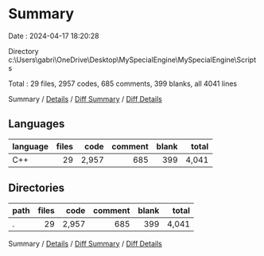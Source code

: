 # Summary

Date : 2024-04-17 18:20:28

Directory c:\\Users\\gabri\\OneDrive\\Desktop\\MySpecialEngine\\MySpecialEngine\\Scripts

Total : 29 files,  2957 codes, 685 comments, 399 blanks, all 4041 lines

Summary / [Details](details.md) / [Diff Summary](diff.md) / [Diff Details](diff-details.md)

## Languages
| language | files | code | comment | blank | total |
| :--- | ---: | ---: | ---: | ---: | ---: |
| C++ | 29 | 2,957 | 685 | 399 | 4,041 |

## Directories
| path | files | code | comment | blank | total |
| :--- | ---: | ---: | ---: | ---: | ---: |
| . | 29 | 2,957 | 685 | 399 | 4,041 |

Summary / [Details](details.md) / [Diff Summary](diff.md) / [Diff Details](diff-details.md)